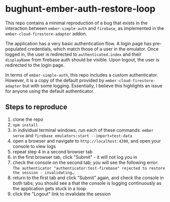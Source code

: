 # bughunt-ember-auth-restore-loop

This repo contains a minimal reproduction of a bug that exists in the interaction between `ember-simple-auth` and `firebase`, as implemented in the `ember-cloud-firestore-adapter` addon.

The application has a very basic authentication flow. A login page has pre-populated credentials, which match those of a user in the emulator. Once logged in, the user is redirected to `authenticated.index` and their `displayName` from firebase auth should be visible. Upon logout, the user is redirected to the login page.

In terms of `ember-simple-auth`, this repo includes a custom authenticator. However, it is a copy of the default provided by `ember-cloud-firestore-adapter` but with some logging. Essentially, I believe this highlights an issue for anyone using the default authenticator.

## Steps to reproduce

1. clone the repo
2. `npm install`
3. in individual terminal windows, run each of these commands: `ember serve` and `firebase emulators:start --import=test-data`
4. open a browser and navigate to `http://localhost:4200`, and open your console to view logs
5. repeat step 4 in a second browser tab
6. in the first browser tab, click "Submit" - it will not log you in
7. check the console on the second tab; you will see the following error: `The authenticator "authenticator:test-firebase" rejected to restore the session - invalidating…`
8. return to the first tab and click "Submit" again, and check the console in both tabs; you should see a that the console is logging continuously as the application gets stuck in a loop
9. click the "Logout" link to invalidate the session

